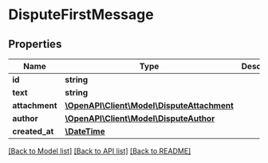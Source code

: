 # DisputeFirstMessage

## Properties
Name | Type | Description | Notes
------------ | ------------- | ------------- | -------------
**id** | **string** |  | 
**text** | **string** |  | [optional] 
**attachment** | [**\OpenAPI\Client\Model\DisputeAttachment**](DisputeAttachment.md) |  | [optional] 
**author** | [**\OpenAPI\Client\Model\DisputeAuthor**](DisputeAuthor.md) |  | 
**created_at** | [**\DateTime**](\DateTime.md) |  | 

[[Back to Model list]](../README.md#documentation-for-models) [[Back to API list]](../README.md#documentation-for-api-endpoints) [[Back to README]](../README.md)



